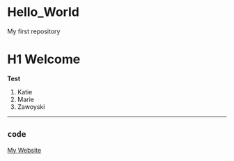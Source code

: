 # Hello_World
My first repository
# H1 Welcome
**Test**
1. Katie
2. Marie 
3. Zawoyski
-------
`code`
---
[My Website](https://github.com/kzawoyski)
